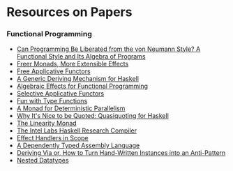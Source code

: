 Resources on Papers
===================

### Functional Programming

- [Can Programming Be Liberated from the von Neumann Style? A Functional Style and Its Algebra of Programs](http://worrydream.com/refs/Backus-CanProgrammingBeLiberated.pdf)
- [Freer Monads, More Extensible Effects](http://okmij.org/ftp/Haskell/extensible/more.pdf)
- [Free Applicative Functors](https://www.paolocapriotti.com/assets/applicative.pdf)
- [A Generic Deriving Mechanism for Haskell](http://dreixel.net/research/pdf/gdmh.pdf)
- [Algebraic Effects for Functional Programming](https://www.microsoft.com/en-us/research/wp-content/uploads/2016/08/algeff-tr-2016-v2.pdf)
- [Selective Applicative Functors](https://www.staff.ncl.ac.uk/andrey.mokhov/selective-functors.pdf)
- [Fun with Type Functions](https://www.microsoft.com/en-us/research/wp-content/uploads/2016/07/typefun.pdf?from=http%3A%2F%2Fresearch.microsoft.com%2F%7Esimonpj%2Fpapers%2Fassoc-types%2Ffun-with-type-funs%2Ftypefun.pdf)
- [A Monad for Deterministic Parallelism](https://legacy.cs.indiana.edu/~rrnewton/papers/haskell2011_monad-par.pdf)
- [Why It's Nice to be Quoted: Quasiquoting for Haskell](https://www.cs.tufts.edu/comp/150FP/archive/geoff-mainland/quasiquoting.pdf)
- [The Linearity Monad](https://jpaykin.github.io/papers/pz_linearity_monad_2017.pdf)
- [The Intel Labs Haskell Research Compiler](http://www.leafpetersen.com/leaf/publications/hs2013/hrc-paper.pdf)
- [Effect Handlers in Scope](http://www.cs.ox.ac.uk/people/nicolas.wu/papers/Scope.pdf)
- [A Dependently Typed Assembly Language](https://www.cs.cmu.edu/~rwh/papers/dtal/OGI-CSE-99-008.pdf)
- [Deriving Via or, How to Turn Hand-Written Instances into an Anti-Pattern](https://www.kosmikus.org/DerivingVia/deriving-via-paper.pdf)
- [Nested Datatypes](https://www.kestrel.edu/people/meertens/pub/nest5.pdf)
